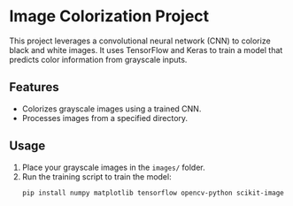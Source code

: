 # Image Colorization Project

This project leverages a convolutional neural network (CNN) to colorize black and white images. It uses TensorFlow and Keras to train a model that predicts color information from grayscale inputs.

## Features
- Colorizes grayscale images using a trained CNN.
- Processes images from a specified directory.

## Usage

1. Place your grayscale images in the `images/` folder.
2. Run the training script to train the model:
   ```bash
   pip install numpy matplotlib tensorflow opencv-python scikit-image
